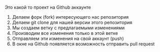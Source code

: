 Это какой то проект на Github аккаунте



1. Делаем форк (fork) интересующего нас репозитория
2. Делаем git clone  для нашей версии этого репозитория
3. Мы создаем ветку с предлагаемыми изменениями
4. Производим все изменения только в этой ветке
5. Отправляем эти изменения на свой аккаунт (push)
6. В окне на Github появляется возможность отправить pull request 